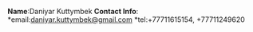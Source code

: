 **Name**:Daniyar Kuttymbek
**Contact Info**:
*email:daniyar.kuttymbek@gmail.com
*tel:+77711615154, +77711249620
